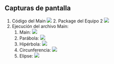﻿## Capturas de pantalla

 1. Código del Main
	![](Images/codigo_main.png)
    2. Package del Equipo 2
    ![](Images/package.png)
 3. Ejecución del archivo Main:
	1. Main:
	![](Images/main.png)
	2. Parábola:
	![](Images/parabola.png)
	3. Hipérbola:
	![](Images/hiperbole.png)
	4. Circunferencia:
	![](Images/circunferencia.png)
	5. Elipse:
	![](Images/elipse.png)

